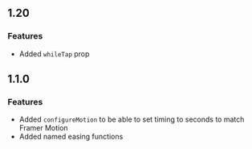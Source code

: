 ## 1.20

### Features

-   Added `whileTap` prop

## 1.1.0

### Features

-   Added `configureMotion` to be able to set timing to seconds to match Framer Motion
-   Added named easing functions
